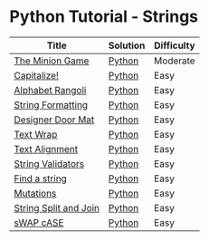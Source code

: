 # Python Tutorial - Strings

| Title | Solution | Difficulty |
| ----- | -------- | ---------- |
| [The Minion Game](https://www.hackerrank.com/challenges/the-minion-game) | [Python](./The%20Minion%20Game/main.py) | Moderate |
| [Capitalize!](https://www.hackerrank.com/challenges/capitalize) | [Python](Capitalize!/main.py) | Easy |
| [Alphabet Rangoli](https://www.hackerrank.com/challenges/alphabet-rangoli) | [Python](./Alphabet%20Rangoli/main.py) | Easy |
| [String Formatting](https://www.hackerrank.com/challenges/python-string-formatting) | [Python](./String%20Formatting/main.py) | Easy |
| [Designer Door Mat](https://www.hackerrank.com/challenges/designer-door-mat) | [Python](./Designer%20Door%20Mat/main.py) | Easy |
| [Text Wrap](https://www.hackerrank.com/challenges/text-wrap) | [Python](./Text%20Wrap/main.py) | Easy |
| [Text Alignment](https://www.hackerrank.com/challenges/text-alignment) | [Python](./Text%20Alignment/main.py) | Easy |
| [String Validators](https://www.hackerrank.com/challenges/string-validators) | [Python](./String%20Validators/main.py) | Easy |
| [Find a string](https://www.hackerrank.com/challenges/find-a-string) | [Python](./Find%20a%20string/main.py) | Easy |
| [Mutations](https://www.hackerrank.com/challenges/python-mutations) | [Python](./Mutations/main.py) | Easy |
| [String Split and Join](https://www.hackerrank.com/challenges/python-string-split-and-join) | [Python](./String%20Split%20and%20Join/main.py) | Easy |
| [sWAP cASE](https://www.hackerrank.com/challenges/swap-case) | [Python](./sWAP%20cASE/main.py) | Easy |
